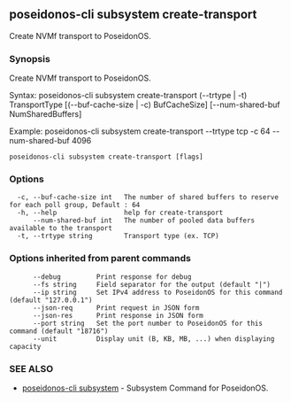 ## poseidonos-cli subsystem create-transport

Create NVMf transport to PoseidonOS.

### Synopsis

Create NVMf transport to PoseidonOS.

Syntax:
	poseidonos-cli subsystem create-transport (--trtype | -t) TransportType [(--buf-cache-size | -c) BufCacheSize] [--num-shared-buf NumSharedBuffers]

Example:
	poseidonos-cli subsystem create-transport --trtype tcp -c 64 --num-shared-buf 4096
    

```
poseidonos-cli subsystem create-transport [flags]
```

### Options

```
  -c, --buf-cache-size int   The number of shared buffers to reserve for each poll group, Default : 64
  -h, --help                 help for create-transport
      --num-shared-buf int   The number of pooled data buffers available to the transport
  -t, --trtype string        Transport type (ex. TCP)
```

### Options inherited from parent commands

```
      --debug         Print response for debug
      --fs string     Field separator for the output (default "|")
      --ip string     Set IPv4 address to PoseidonOS for this command (default "127.0.0.1")
      --json-req      Print request in JSON form
      --json-res      Print response in JSON form
      --port string   Set the port number to PoseidonOS for this command (default "18716")
      --unit          Display unit (B, KB, MB, ...) when displaying capacity
```

### SEE ALSO

* [poseidonos-cli subsystem](poseidonos-cli_subsystem.md)	 - Subsystem Command for PoseidonOS.

